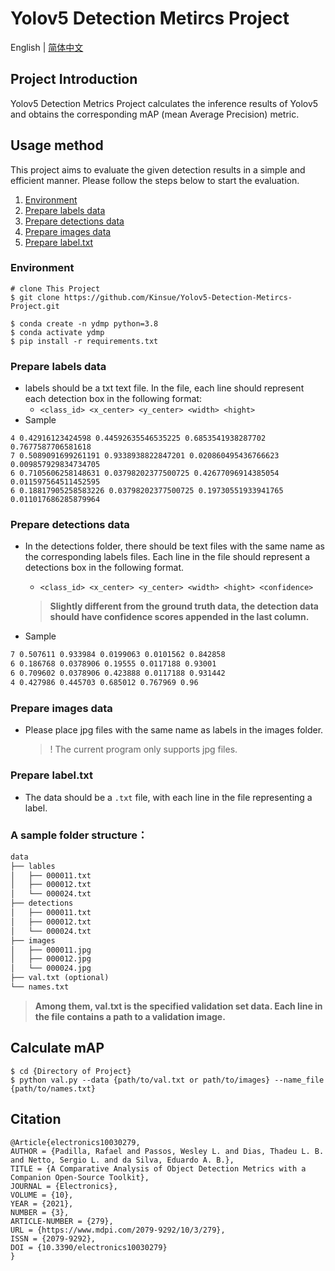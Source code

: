 # Yolov5 Detection Metircs Project

English | [简体中文](https://github.com/Kinsue/Yolov5-Detection-Metircs-Project/blob/main/README_CN.md)

## Project Introduction

Yolov5 Detection Metrics Project calculates the inference results of Yolov5 and obtains the corresponding mAP (mean Average Precision) metric.


## Usage method

This project aims to evaluate the given detection results in a simple and efficient manner. Please follow the steps below to start the evaluation.

1. [Environment](#Environment)
2. [Prepare labels data](#prepare-labels-data)
3. [Prepare detections data](#prepare-detections-data)
4. [Prepare images data](#prepare-images-data)
5. [Prepare label.txt](#prepare-labeltxt)

### Environment

```shell
# clone This Project
$ git clone https://github.com/Kinsue/Yolov5-Detection-Metircs-Project.git
```

```shell
$ conda create -n ydmp python=3.8
$ conda activate ydmp 
$ pip install -r requirements.txt 
```



### Prepare labels data

- labels should be a txt text file. In the file, each line should represent each detection box in the following format:
	-  `<class_id> <x_center> <y_center> <width> <hight>`
- Sample

```text
4 0.42916123424598 0.44592635546535225 0.6853541938287702 0.7677587706581618
7 0.5089091699261191 0.9338938822847201 0.020860495436766623 0.009857929834734705
6 0.7105606258148631 0.03798202377500725 0.42677096914385054 0.011597564511452595
6 0.18817905258583226 0.03798202377500725 0.19730551933941765 0.011017686285879964
```



### Prepare detections data

- In the detections folder, there should be text files with the same name as the corresponding labels files. Each line in the file should represent a detections box in the following format.
	-  `<class_id> <x_center> <y_center> <width> <hight> <confidence>`

	> **Slightly different from the ground truth data, the detection data should have confidence scores appended in the last column.**
- Sample 

```txt
7 0.507611 0.933984 0.0199063 0.0101562 0.842858
6 0.186768 0.0378906 0.19555 0.0117188 0.93001
6 0.709602 0.0378906 0.423888 0.0117188 0.931442
4 0.427986 0.445703 0.685012 0.767969 0.96

```



### Prepare images data

- Please place jpg files with the same name as labels in the images folder.

	> ! The current program only supports jpg files.

### Prepare label.txt

- The data should be a `.txt` file, with each line in the file representing a label.




### A sample folder structure：

```txt
data
├── lables
│   ├── 000011.txt
│   ├── 000012.txt
│   └── 000024.txt
├── detections
│   ├── 000011.txt
│   ├── 000012.txt
│   └── 000024.txt
├── images
│   ├── 000011.jpg
│   ├── 000012.jpg
│   └── 000024.jpg
├── val.txt (optional)
└── names.txt
```

> **Among them, val.txt is the specified validation set data. Each line in the file contains a path to a validation image.**


## Calculate mAP

```shell
$ cd {Directory of Project}
$ python val.py --data {path/to/val.txt or path/to/images} --name_file {path/to/names.txt}
```


## Citation

```text
@Article{electronics10030279,
AUTHOR = {Padilla, Rafael and Passos, Wesley L. and Dias, Thadeu L. B. and Netto, Sergio L. and da Silva, Eduardo A. B.},
TITLE = {A Comparative Analysis of Object Detection Metrics with a Companion Open-Source Toolkit},
JOURNAL = {Electronics},
VOLUME = {10},
YEAR = {2021},
NUMBER = {3},
ARTICLE-NUMBER = {279},
URL = {https://www.mdpi.com/2079-9292/10/3/279},
ISSN = {2079-9292},
DOI = {10.3390/electronics10030279}
}
```
